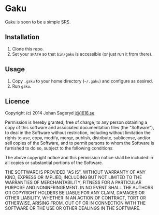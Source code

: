 # Gaku

Gaku is soon to be a simple [SRS](https://en.wikipedia.org/wiki/Spaced_repetition#Software).

## Installation
1. Clone this repo.
2. Set your `$PATH` so that `bin/gaku` is accessible (or just run it from there).

## Usage
1. Copy `.gaku` to your home directory (`~/.gaku`) and configure as desired.
2. Run `gaku`.

## Licence
Copyright (c) 2014 Johan Sageryd <j@1616.se>

Permission is hereby granted, free of charge, to any person obtaining a copy
of this software and associated documentation files (the "Software"), to deal
in the Software without restriction, including without limitation the rights
to use, copy, modify, merge, publish, distribute, sublicense, and/or sell
copies of the Software, and to permit persons to whom the Software is
furnished to do so, subject to the following conditions:

The above copyright notice and this permission notice shall be included in
all copies or substantial portions of the Software.

THE SOFTWARE IS PROVIDED "AS IS", WITHOUT WARRANTY OF ANY KIND, EXPRESS OR
IMPLIED, INCLUDING BUT NOT LIMITED TO THE WARRANTIES OF MERCHANTABILITY,
FITNESS FOR A PARTICULAR PURPOSE AND NONINFRINGEMENT. IN NO EVENT SHALL THE
AUTHORS OR COPYRIGHT HOLDERS BE LIABLE FOR ANY CLAIM, DAMAGES OR OTHER
LIABILITY, WHETHER IN AN ACTION OF CONTRACT, TORT OR OTHERWISE, ARISING FROM,
OUT OF OR IN CONNECTION WITH THE SOFTWARE OR THE USE OR OTHER DEALINGS IN
THE SOFTWARE.
